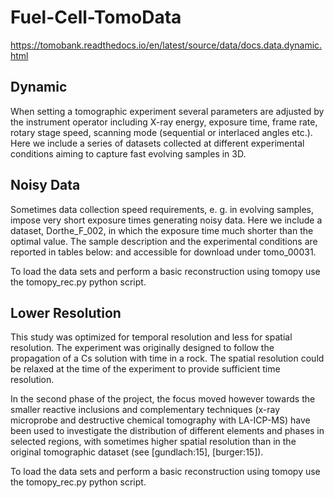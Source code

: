 # Fuel-Cell-TomoData
https://tomobank.readthedocs.io/en/latest/source/data/docs.data.dynamic.html

## Dynamic
When setting a tomographic experiment several parameters are adjusted by the instrument operator including X-ray energy, exposure time, frame rate, rotary stage speed, scanning mode (sequential or interlaced angles etc.). Here we include a series of datasets collected at different experimental conditions aiming to capture fast evolving samples in 3D.

## Noisy Data
Sometimes data collection speed requirements, e. g. in evolving samples, impose very short exposure times generating noisy data. Here we include a dataset, Dorthe_F_002, in which the exposure time much shorter than the optimal value. The sample description and the experimental conditions are reported in tables below: and accessible for download under tomo_00031.

To load the data sets and perform a basic reconstruction using tomopy use the tomopy_rec.py python script.

## Lower Resolution
This study was optimized for temporal resolution and less for spatial resolution. The experiment was originally designed to follow the propagation of a Cs solution with time in a rock. The spatial resolution could be relaxed at the time of the experiment to provide sufficient time resolution.

In the second phase of the project, the focus moved however towards the smaller reactive inclusions and complementary techniques (x-ray microprobe and destructive chemical tomography with LA-ICP-MS) have been used to investigate the distribution of different elements and phases in selected regions, with sometimes higher spatial resolution than in the original tomographic dataset (see [gundlach:15], [burger:15]).

To load the data sets and perform a basic reconstruction using tomopy use the tomopy_rec.py python script.
